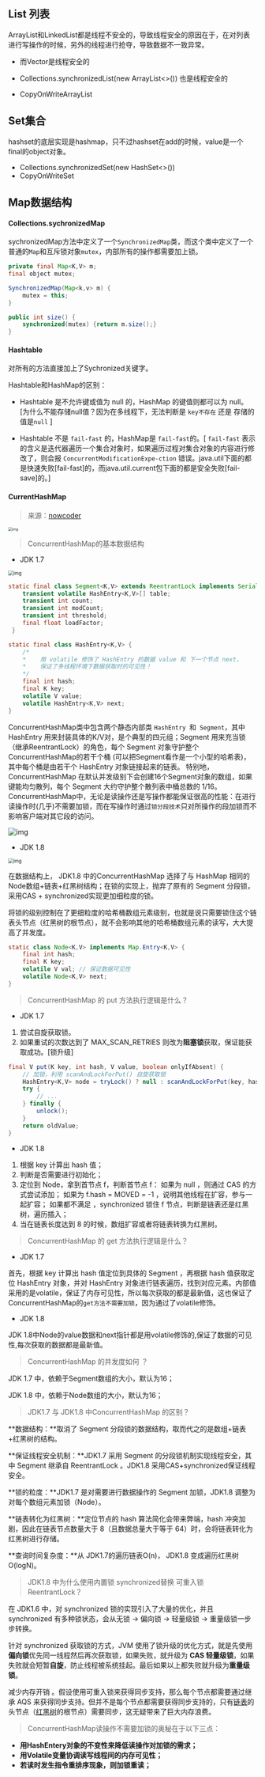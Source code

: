 ## List 列表

ArrayList和LinkedList都是线程不安全的，导致线程安全的原因在于，在对列表进行写操作的时候，另外的线程进行抢夺，导致数据不一致异常。

+   而Vector是线程安全的

+   Collections.synchronizedList(new ArrayList<>()) 也是线程安全的

+   CopyOnWriteArrayList

    

## Set集合

hashset的底层实现是hashmap，只不过hashset在add的时候，value是一个final的object对象。

+   Collections.synchronizedSet(new HashSet<>())
+   CopyOnWriteSet



## Map数据结构

#### Collections.sychronizedMap

sychronizedMap方法中定义了一个`SynchronizedMap`类，而这个类中定义了一个普通的`Map`和互斥锁对象`mutex`，内部所有的操作都需要加上锁。

```java
private final Map<K,V> m;
final object mutex;

SynchronizedMap(Map<k,v> m) {
    mutex = this;
}

public int size() {
	synchronized(mutex) {return m.size();}
}
```



#### Hashtable

对所有的方法直接加上了Sychronized关键字。

Hashtable和HashMap的区别：

+ Hashtable 是不允许键或值为 null 的，HashMap 的键值则都可以为 null。[为什么不能存储null值？因为在多线程下，无法判断是 `key不存在` 还是 存储的值是`null` ]

+ Hashtable 不是 `fail-fast` 的，HashMap是 `fail-fast`的。[ `fail-fast` 表示的含义是迭代器遍历一个集合对象时，如果遍历过程对集合对象的内容进行修改了，则会报 `ConcurrentModificationExpe-ction` 错误。java.util下面的都是快速失败[fail-fast]的，而java.util.current包下面的都是安全失败[fail-save]的。]

#### CurrentHashMap 

>   来源：[nowcoder](https://www.nowcoder.com/discuss/591527?source_id=profile_create_nctrack&channel=-1)

<img src="../../LeetCode刷题/images/67eb96d8d21176c58fd7c2f3bddc039a.png" alt="img" style="zoom:50%;" />



>   ConcurrentHashMap的基本数据结构

+   JDK 1.7 

<img src="../../LeetCode刷题/images/ConcurrentHashMap.jpg" alt="img" style="zoom:67%;" />

```java
static final class Segment<K,V> extends ReentrantLock implements Serializable {
    transient volatile HashEntry<K,V>[] table;
    transient int count;
    transient int modCount;
    transient int threshold;
    final float loadFactor;
 }

static final class HashEntry<K,V> {
    /*
    *	 用 volatile 修饰了 HashEntry 的数据 value 和 下一个节点 next，
	*    保证了多线程环境下数据获取时的可见性！
    */
    final int hash;
    final K key;
    volatile V value;
    volatile HashEntry<K,V> next;
}

```

ConcurrentHashMap类中包含两个静态内部类 `HashEntry `和` Segment`，其中 HashEntry 用来封装具体的K/V对，是个典型的四元组；Segment 用来充当锁（继承ReentrantLock）的角色，每个 Segment 对象守护整个ConcurrentHashMap的若干个桶 (可以把Segment看作是一个小型的哈希表)，其中每个桶是由若干个 HashEntry 对象链接起来的链表。
特别地，ConcurrentHashMap 在默认并发级别下会创建16个Segment对象的数组，如果键能均匀散列，每个 Segment 大约守护整个散列表中桶总数的 1/16。
ConcurrentHashMap中，无论是读操作还是写操作都能保证很高的性能：在进行读操作时(几乎)不需要加锁，而在写操作时通过`锁分段技术`只对所操作的段加锁而不影响客户端对其它段的访问。

![img](../../LeetCode刷题/images/segment.jpg)

+   JDK 1.8

<img src="../../LeetCode刷题/images/u=3728452888,2576136516&fm=26&fmt=auto&gp=0.jpg" alt="img" style="zoom:67%;" />

在数据结构上， JDK1.8 中的ConcurrentHashMap 选择了与 HashMap 相同的Node数组+链表+红黑树结构；在锁的实现上，抛弃了原有的 Segment 分段锁，采用CAS + synchronized实现更加细粒度的锁。

将锁的级别控制在了更细粒度的哈希桶数组元素级别，也就是说只需要锁住这个链表头节点（红黑树的根节点），就不会影响其他的哈希桶数组元素的读写，大大提高了并发度。

```java
static class Node<K,V> implements Map.Entry<K,V> {
    final int hash;
    final K key;
    volatile V val; // 保证数据可见性
    volatile Node<K,V> next;
}
```

>   ConcurrentHashMap 的 put 方法执行逻辑是什么？

+   JDK 1.7 

1.  尝试自旋获取锁。
2.  如果重试的次数达到了 MAX_SCAN_RETRIES 则改为**阻塞锁**获取，保证能获取成功。[锁升级]

```java
final V put(K key, int hash, V value, boolean onlyIfAbsent) {
    // 加锁，利用 scanAndLockForPut() 自旋获取锁
    HashEntry<K,V> node = tryLock() ? null : scanAndLockForPut(key, hash, value);
    try {
        // ...
    } finally {
        unlock();
    }
    return oldValue;
}
```

+   JDK 1.8 

1. 根据 key 计算出 hash 值；
2. 判断是否需要进行初始化；
3. 定位到 Node，拿到首节点 f，判断首节点 f：
    如果为 null ，则通过 CAS 的方式尝试添加；
    如果为 f.hash = MOVED = -1 ，说明其他线程在扩容，参与一起扩容；
    如果都不满足 ，synchronized 锁住 f 节点，判断是链表还是红黑树，遍历插入；
4. 当在链表长度达到 8 的时候，数组扩容或者将链表转换为红黑树。



>   ConcurrentHashMap 的 get 方法执行逻辑是什么？

+   JDK 1.7 

首先，根据 key 计算出 hash 值定位到具体的 Segment ，再根据 hash 值获取定位 HashEntry 对象，并对 HashEntry 对象进行链表遍历，找到对应元素。内部值采用的是volatile，保证了内存可见性，所以每次获取的都是最新值，这也保证了ConcurrentHashMap的`get方法不需要加锁`，因为通过了volatile修饰。

+   JDK 1.8

JDK 1.8中Node的value数据和next指针都是用volatile修饰的,保证了数据的可见性,每次获取的数据都是最新值。



>   ConcurrentHashMap 的并发度如何 ？

JDK 1.7 中，依赖于Segment数组的大小，默认为16；

JDK 1.8 中，依赖于Node数组的大小，默认为16；



>   JDK1.7 与 JDK1.8 中ConcurrentHashMap 的区别？

**数据结构：**取消了 Segment 分段锁的数据结构，取而代之的是数组+链表+红黑树的结构。

**保证线程安全机制：**JDK1.7 采用 Segment 的分段锁机制实现线程安全，其中 Segment 继承自 ReentrantLock 。JDK1.8 采用CAS+synchronized保证线程安全。

**锁的粒度：**JDK1.7 是对需要进行数据操作的 Segment 加锁，JDK1.8 调整为对每个数组元素加锁（Node）。

**链表转化为红黑树：**定位节点的 hash 算法简化会带来弊端，hash 冲突加剧，因此在链表节点数量大于 8（且数据总量大于等于 64）时，会将链表转化为红黑树进行存储。

**查询时间复杂度：**从 JDK1.7的遍历链表O(n)， JDK1.8 变成遍历红黑树O(logN)。



>   JDK1.8 中为什么使用内置锁 synchronized替换 可重入锁 ReentrantLock？

在 JDK1.6 中，对 synchronized 锁的实现引入了大量的优化，并且 synchronized 有多种锁状态，会从无锁 -> 偏向锁 -> 轻量级锁 -> 重量级锁一步步转换。 

针对 synchronized 获取锁的方式，JVM 使用了锁升级的优化方式，就是先使用**偏向锁**优先同一线程然后再次获取锁，如果失败，就升级为 **CAS 轻量级锁**，如果失败就会短暂**自旋**，防止线程被系统挂起。最后如果以上都失败就升级为**重量级锁**。

 减少内存开销 。假设使用可重入锁来获得同步支持，那么每个节点都需要通过继承 AQS 来获得同步支持。但并不是每个节点都需要获得同步支持的，只有[链表]()的头节点（[红黑树]()的根节点）需要同步，这无疑带来了巨大内存浪费。



>   ConcurrentHashMap读操作不需要加锁的奥秘在于以下三点：

-   **用HashEntery对象的不变性来降低读操作对加锁的需求；**
-   **用Volatile变量协调读写线程间的内存可见性；**
-   **若读时发生指令重排序现象，则加锁重读；**

